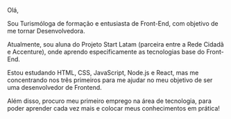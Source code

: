 Olá, 

Sou Turismóloga de formação e entusiasta de Front-End, com objetivo de me tornar Desenvolvedora. 

Atualmente, sou aluna do Projeto Start Latam (parceira entre a Rede Cidadã e Accenture), onde aprendo especificamente as tecnologias base do Front-End. 

Estou estudando HTML, CSS, JavaScript, Node.js e React, mas me concentrando nos três primeiros para me ajudar no meu objetivo de ser uma desenvolvedor de Frontend. 

Além disso, procuro meu primeiro emprego na área de tecnologia, para poder aprender cada vez mais e colocar meus conhecimentos em prática!
